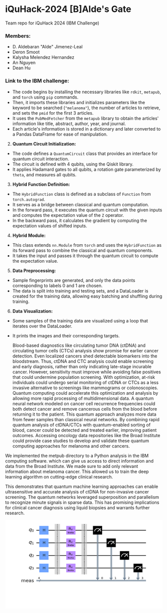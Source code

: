 # iQuHack-2024 [B]Alde's Gate
Team repo for iQuHack 2024 (IBM Challenge)
### Members:
- D. Aldebaran "Alde" Jimenez-Leal
- Deron Smoot
- Kalysha Melendez Hernandez
- An Nguyen
- Dean Hu
### Link to the IBM challenge:

  - The code begins by installing the necessary libraries like `rdkit`, `metapub`, and `torch` using `pip` commands.
  - Then, it imports these libraries and initializes parameters like the keyword to be searched (`"melanoma"`), the number of articles to retrieve, and sets the `pmid` for the first 3 articles.
  - It uses the `PubMedFetcher` from the `metapub` library to obtain the articles' information like title, abstract, author, year, and journal.
  - Each article's information is stored in a dictionary and later converted to a Pandas DataFrame for ease of manipulation.


2. **Quantum Circuit Initialization:**
  - The code defines a `QuantumCircuit` class that provides an interface for quantum circuit interaction.
  - The circuit is defined with 4 qubits, using the Qiskit library.
  - It applies Hadamard gates to all qubits, a rotation gate parameterized by `theta`, and measures all qubits.


3. **Hybrid Function Definition:**
  - The `HybridFunction` class is defined as a subclass of `Function` from `torch.autograd`.
  - It serves as a bridge between classical and quantum computation.
  - In the forward pass, it executes the quantum circuit with the given inputs and computes the expectation value of the `Z` operator.
  - In the backward pass, it calculates the gradient by computing the expectation values of shifted inputs.


4. **Hybrid Module:**
  - This class extends `nn.Module` from `torch` and uses the `HybridFunction` as its forward pass to combine the classical and quantum components.
  - It takes the input and passes it through the quantum circuit to compute the expectation value.


5. **Data Preprocessing:**
  - Sample fingerprints are generated, and only the data points corresponding to labels 0 and 1 are chosen.
  - The data is split into training and testing sets, and a DataLoader is created for the training data, allowing easy batching and shuffling during training.


6. **Data Visualization:**
  - Some samples of the training data are visualized using a loop that iterates over the DataLoader.
  - It prints the images and their corresponding targets.

    Blood-based diagnostics like circulating tumor DNA (ctDNA) and circulating tumor cells (CTCs) analysis show promise for earlier cancer detection. Even localized cancers shed detectable biomarkers into the bloodstream. Thus, ctDNA and CTC analysis could enable screening and early diagnosis, rather than only indicating late-stage incurable cancer. However, sensitivity must improve while avoiding false positives that could undermine population screening. With optimization, at-risk individuals could undergo serial monitoring of ctDNA or CTCs as a less invasive alternative to screenings like mammograms or colonoscopies. Quantum computing could accelerate this optimization and analysis by allowing more rapid processing of multidimensional data. A quantum neural network modeled on cancer cell recurrence frequencies could both detect cancer and remove cancerous cells from the blood before returning it to the patient. This quantum approach analyzes more data from fewer samples than classical neural networks. By combining rapid quantum analysis of ctDNA/CTCs with quantum-enabled sorting of blood, cancer could be detected and treated earlier, improving patient outcomes. Accessing oncology data repositories like the Broad Institute could provide case studies to develop and validate these quantum computing approaches for melanoma and other cancers. 



We implemented the metpub directory to a Python analysis in the IBM computing software. which can give us access to direct information and data from the Broad Institute. We made sure to add only relevant information about melanoma cancer. This allowed us to train the deep learning algorithm on cutting-edge clinical research.

This demonstrates that quantum machine learning approaches can enable ultrasensitive and accurate analysis of ctDNA for non-invasive cancer screening. The quantum networks leveraged superposition and parallelism to recognize minute signals in sparse data. This has promising implications for clinical cancer diagnosis using liquid biopsies and warrants further research.

![alt text](https://github.com/coderalde/iQuHack-2024-B-Alde-s-Gate/blob/main/theta_graph.png)

